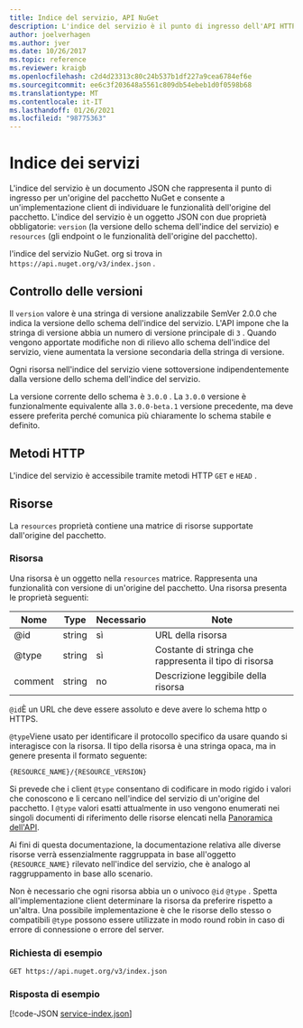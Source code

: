 ```yaml
---
title: Indice del servizio, API NuGet
description: L'indice del servizio è il punto di ingresso dell'API HTTP NuGet ed enumera le funzionalità del server.
author: joelverhagen
ms.author: jver
ms.date: 10/26/2017
ms.topic: reference
ms.reviewer: kraigb
ms.openlocfilehash: c2d4d23313c80c24b537b1df227a9cea6784ef6e
ms.sourcegitcommit: ee6c3f203648a5561c809db54ebeb1d0f0598b68
ms.translationtype: MT
ms.contentlocale: it-IT
ms.lasthandoff: 01/26/2021
ms.locfileid: "98775363"
---
```

# <a name="service-index"></a>Indice dei servizi

L'indice del servizio è un documento JSON che rappresenta il punto di ingresso per un'origine del pacchetto NuGet e consente a un'implementazione client di individuare le funzionalità dell'origine del pacchetto. L'indice del servizio è un oggetto JSON con due proprietà obbligatorie: `version` (la versione dello schema dell'indice del servizio) e `resources`  (gli endpoint o le funzionalità dell'origine del pacchetto).

l'indice del servizio NuGet. org si trova in `https://api.nuget.org/v3/index.json` .

## <a name="versioning"></a>Controllo delle versioni

Il `version` valore è una stringa di versione analizzabile SemVer 2.0.0 che indica la versione dello schema dell'indice del servizio. L'API impone che la stringa di versione abbia un numero di versione principale di `3` . Quando vengono apportate modifiche non di rilievo allo schema dell'indice del servizio, viene aumentata la versione secondaria della stringa di versione.

Ogni risorsa nell'indice del servizio viene sottoversione indipendentemente dalla versione dello schema dell'indice del servizio.

La versione corrente dello schema è `3.0.0` . La `3.0.0` versione è funzionalmente equivalente alla `3.0.0-beta.1` versione precedente, ma deve essere preferita perché comunica più chiaramente lo schema stabile e definito.

## <a name="http-methods"></a>Metodi HTTP

L'indice del servizio è accessibile tramite metodi HTTP `GET` e `HEAD` .

## <a name="resources"></a>Risorse

La `resources` proprietà contiene una matrice di risorse supportate dall'origine del pacchetto.

### <a name="resource"></a>Risorsa

Una risorsa è un oggetto nella `resources` matrice. Rappresenta una funzionalità con versione di un'origine del pacchetto. Una risorsa presenta le proprietà seguenti:

Nome          | Type   | Necessario | Note
------------- | ------ | -------- | -----
@id           | string | sì      | URL della risorsa
@type         | string | sì      | Costante di stringa che rappresenta il tipo di risorsa
comment       | string | no       | Descrizione leggibile della risorsa

`@id`È un URL che deve essere assoluto e deve avere lo schema http o HTTPS.

`@type`Viene usato per identificare il protocollo specifico da usare quando si interagisce con la risorsa. Il tipo della risorsa è una stringa opaca, ma in genere presenta il formato seguente:

```
{RESOURCE_NAME}/{RESOURCE_VERSION}
```

Si prevede che i client `@type` consentano di codificare in modo rigido i valori che conoscono e li cercano nell'indice del servizio di un'origine del pacchetto. I `@type` valori esatti attualmente in uso vengono enumerati nei singoli documenti di riferimento delle risorse elencati nella [Panoramica dell'API](overview.md#resources-and-schema).

Ai fini di questa documentazione, la documentazione relativa alle diverse risorse verrà essenzialmente raggruppata in base all'oggetto `{RESOURCE_NAME}` rilevato nell'indice del servizio, che è analogo al raggruppamento in base allo scenario. 

Non è necessario che ogni risorsa abbia un o univoco `@id` `@type` . Spetta all'implementazione client determinare la risorsa da preferire rispetto a un'altra. Una possibile implementazione è che le risorse dello stesso o compatibili `@type` possono essere utilizzate in modo round robin in caso di errore di connessione o errore del server.

### <a name="sample-request"></a>Richiesta di esempio

```
GET https://api.nuget.org/v3/index.json
```

### <a name="sample-response"></a>Risposta di esempio

[!code-JSON [service-index.json](./_data/service-index.json)]

